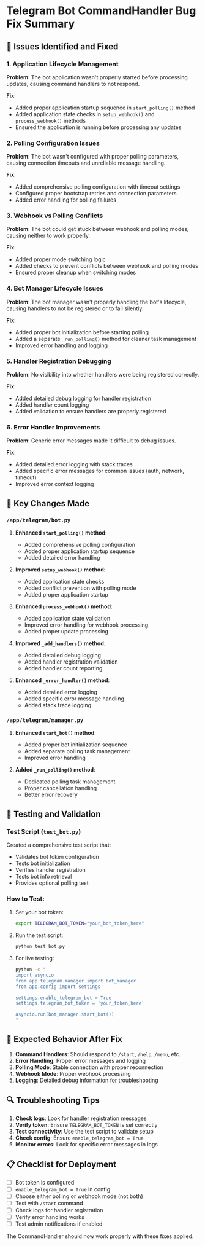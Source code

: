 # Telegram Bot CommandHandler Bug Fix Summary

## 🐛 Issues Identified and Fixed

### 1. **Application Lifecycle Management**
**Problem**: The bot application wasn't properly started before processing updates, causing command handlers to not respond.

**Fix**: 
- Added proper application startup sequence in `start_polling()` method
- Added application state checks in `setup_webhook()` and `process_webhook()` methods
- Ensured the application is running before processing any updates

### 2. **Polling Configuration Issues**
**Problem**: The bot wasn't configured with proper polling parameters, causing connection timeouts and unreliable message handling.

**Fix**:
- Added comprehensive polling configuration with timeout settings
- Configured proper bootstrap retries and connection parameters
- Added error handling for polling failures

### 3. **Webhook vs Polling Conflicts**
**Problem**: The bot could get stuck between webhook and polling modes, causing neither to work properly.

**Fix**:
- Added proper mode switching logic
- Added checks to prevent conflicts between webhook and polling modes
- Ensured proper cleanup when switching modes

### 4. **Bot Manager Lifecycle Issues**
**Problem**: The bot manager wasn't properly handling the bot's lifecycle, causing handlers to not be registered or to fail silently.

**Fix**:
- Added proper bot initialization before starting polling
- Added a separate `_run_polling()` method for cleaner task management
- Improved error handling and logging

### 5. **Handler Registration Debugging**
**Problem**: No visibility into whether handlers were being registered correctly.

**Fix**:
- Added detailed debug logging for handler registration
- Added handler count logging
- Added validation to ensure handlers are properly registered

### 6. **Error Handler Improvements**
**Problem**: Generic error messages made it difficult to debug issues.

**Fix**:
- Added detailed error logging with stack traces
- Added specific error messages for common issues (auth, network, timeout)
- Improved error context logging

## 🔧 Key Changes Made

### `/app/telegram/bot.py`
1. **Enhanced `start_polling()` method**:
   - Added comprehensive polling configuration
   - Added proper application startup sequence
   - Added detailed error handling

2. **Improved `setup_webhook()` method**:
   - Added application state checks
   - Added conflict prevention with polling mode
   - Added proper application startup

3. **Enhanced `process_webhook()` method**:
   - Added application state validation
   - Improved error handling for webhook processing
   - Added proper update processing

4. **Improved `_add_handlers()` method**:
   - Added detailed debug logging
   - Added handler registration validation
   - Added handler count reporting

5. **Enhanced `_error_handler()` method**:
   - Added detailed error logging
   - Added specific error message handling
   - Added stack trace logging

### `/app/telegram/manager.py`
1. **Enhanced `start_bot()` method**:
   - Added proper bot initialization sequence
   - Added separate polling task management
   - Improved error handling

2. **Added `_run_polling()` method**:
   - Dedicated polling task management
   - Proper cancellation handling
   - Better error recovery

## 🧪 Testing and Validation

### Test Script (`test_bot.py`)
Created a comprehensive test script that:
- Validates bot token configuration
- Tests bot initialization
- Verifies handler registration
- Tests bot info retrieval
- Provides optional polling test

### How to Test:
1. Set your bot token:
   ```bash
   export TELEGRAM_BOT_TOKEN="your_bot_token_here"
   ```

2. Run the test script:
   ```bash
   python test_bot.py
   ```

3. For live testing:
   ```bash
   python -c "
   import asyncio
   from app.telegram.manager import bot_manager
   from app.config import settings
   
   settings.enable_telegram_bot = True
   settings.telegram_bot_token = 'your_token_here'
   
   asyncio.run(bot_manager.start_bot())
   "
   ```

## 🎯 Expected Behavior After Fix

1. **Command Handlers**: Should respond to `/start`, `/help`, `/menu`, etc.
2. **Error Handling**: Proper error messages and logging
3. **Polling Mode**: Stable connection with proper reconnection
4. **Webhook Mode**: Proper webhook processing
5. **Logging**: Detailed debug information for troubleshooting

## 🔍 Troubleshooting Tips

1. **Check logs**: Look for handler registration messages
2. **Verify token**: Ensure `TELEGRAM_BOT_TOKEN` is set correctly
3. **Test connectivity**: Use the test script to validate setup
4. **Check config**: Ensure `enable_telegram_bot = True`
5. **Monitor errors**: Look for specific error messages in logs

## 📋 Checklist for Deployment

- [ ] Bot token is configured
- [ ] `enable_telegram_bot = True` in config
- [ ] Choose either polling or webhook mode (not both)
- [ ] Test with `/start` command
- [ ] Check logs for handler registration
- [ ] Verify error handling works
- [ ] Test admin notifications if enabled

The CommandHandler should now work properly with these fixes applied.
